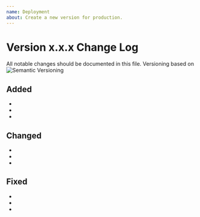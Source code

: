 ```yaml
---
name: Deployment
about: Create a new version for production.
---
```


# Version x.x.x Change Log
All notable changes should be documented in this file.
Versioning based on ![Semantic Versioning](https://semver.org/)
 
## Added
- 
- 
- 
 
## Changed
- 
- 
- 

## Fixed
- 
- 
- 
